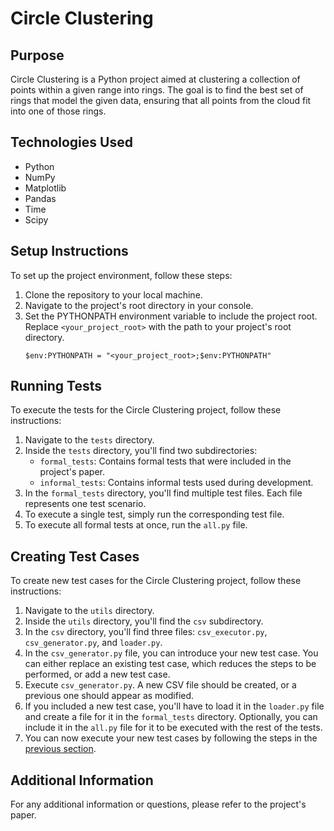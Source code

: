 # Circle Clustering

## Purpose
Circle Clustering is a Python project aimed at clustering a collection of points within a given range into rings. The goal is to find the best set of rings that model the given data, ensuring that all points from the cloud fit into one of those rings.

## Technologies Used
- Python
- NumPy
- Matplotlib
- Pandas
- Time
- Scipy

## Setup Instructions
To set up the project environment, follow these steps:
1. Clone the repository to your local machine.
2. Navigate to the project's root directory in your console.
3. Set the PYTHONPATH environment variable to include the project root. Replace `<your_project_root>` with the path to your project's root directory.
    ```
    $env:PYTHONPATH = "<your_project_root>;$env:PYTHONPATH"
    ```

## Running Tests
To execute the tests for the Circle Clustering project, follow these instructions:
1. Navigate to the `tests` directory.
2. Inside the `tests` directory, you'll find two subdirectories:
   - `formal_tests`: Contains formal tests that were included in the project's paper.
   - `informal_tests`: Contains informal tests used during development.
3. In the `formal_tests` directory, you'll find multiple test files. Each file represents one test scenario.
4. To execute a single test, simply run the corresponding test file.
5. To execute all formal tests at once, run the `all.py` file.

## Creating Test Cases
To create new test cases for the Circle Clustering project, follow these instructions:
1. Navigate to the `utils` directory.
2. Inside the `utils` directory, you'll find the `csv` subdirectory.
3. In the `csv` directory, you'll find three files: `csv_executor.py`, `csv_generator.py`, and `loader.py`.
4. In the `csv_generator.py` file, you can introduce your new test case. You can either replace an existing test case, which reduces the steps to be performed, or add a new test case.
6. Execute `csv_generator.py`. A new CSV file should be created, or a previous one should appear as modified.
5. If you included a new test case, you'll have to load it in the `loader.py` file and create a file for it in the `formal_tests` directory. Optionally, you can include it in the `all.py` file for it to be executed with the rest of the tests.
7. You can now execute your new test cases by following the steps in the [previous section](#running-tests).

## Additional Information
For any additional information or questions, please refer to the project's paper.